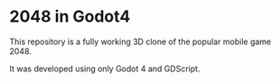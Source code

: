# 2048 in Godot4

This repository is a fully working 3D clone of the popular mobile game 2048.

It was developed using only Godot 4 and GDScript.
